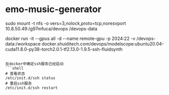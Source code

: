 # emo-music-generator


sudo mount -t nfs -o vers=3,nolock,proto=tcp,noresvport 10.8.50.49:/g97mfuca/devops /devops-data

docker run -it --gpus all -d --name remote-gpu -p 2024:22 -v /devops-data:/workspace docker.shuiditech.com/devops/modelscope:ubuntu20.04-cuda11.8.0-py38-torch2.0.1-tf2.13.0-1.9.5-ssh-fluidsynth



```

在docker中确定ssh服务已经启动
```shell
# 查看状态
/etc/init.d/ssh status
# 重启ssh服务
/etc/init.d/ssh restart
```